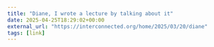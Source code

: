 ```yaml
---
title: "Diane, I wrote a lecture by talking about it"
date: 2025-04-25T18:29:02+00:00
external_url: "https://interconnected.org/home/2025/03/20/diane"
tags: [link]
---
```


